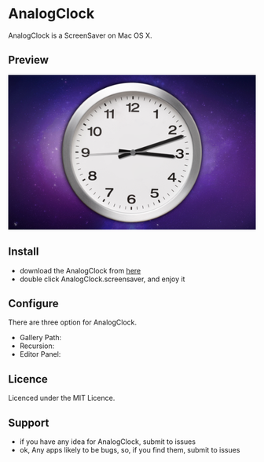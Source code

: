 AnalogClock
===========

AnalogClock is a ScreenSaver on Mac OS X.

## Preview

<img src="preview.png" alt="AnalogClock" />

## Install

- download the AnalogClock from [here](http://pan.baidu.com/share/link?shareid=630291&uk=1562291124)
- double click AnalogClock.screensaver, and enjoy it

## Configure

There are three option for AnalogClock.

- Gallery Path: 
- Recursion:
- Editor Panel:

## Licence

Licenced under the MIT Licence.
 
## Support

- if you have any idea for AnalogClock, submit to issues
- ok, Any apps likely to be bugs, so, if you find them, submit to issues
